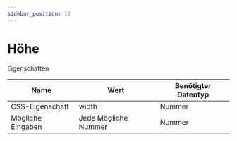 ```yaml
---
sidebar_position: 12
---
```


# Höhe

Eigenschaften

| Name              | Wert              | Benötigter Datentyp   |
| ----              | ----              | --------------------- |
| CSS-Eigenschaft   | width    | Nummer           |
| Mögliche Eingaben | Jede Mögliche Nummer | Nummer           |